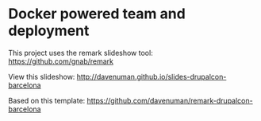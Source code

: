 # Docker powered team and deployment

This project uses the remark slideshow tool:
https://github.com/gnab/remark


View this slideshow:
http://davenuman.github.io/slides-drupalcon-barcelona

Based on this template:
https://github.com/davenuman/remark-drupalcon-barcelona
